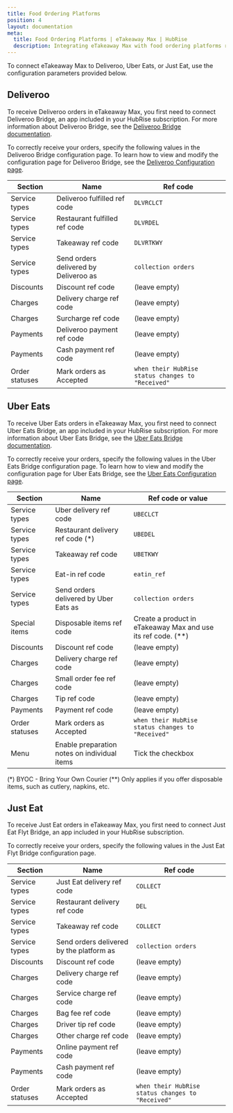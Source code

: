 ```yaml
---
title: Food Ordering Platforms
position: 4
layout: documentation
meta:
  title: Food Ordering Platforms | eTakeaway Max | HubRise
  description: Integrating eTakeaway Max with food ordering platforms requires you to specify particular ref codes in the configuration page of the delivery platform bridge.
---
```


To connect eTakeaway Max to Deliveroo, Uber Eats, or Just Eat, use the configuration parameters provided below.

## Deliveroo

To receive Deliveroo orders in eTakeaway Max, you first need to connect Deliveroo Bridge, an app included in your HubRise
subscription. For more information about Deliveroo Bridge, see the [Deliveroo Bridge documentation](/apps/deliveroo).

To correctly receive your orders, specify the following values in the Deliveroo Bridge configuration page. To learn how
to view and modify the configuration page for Deliveroo Bridge, see
the [Deliveroo Configuration page](/apps/deliveroo/configuration).

| Section        | Name                                  | Ref code                                          |
| -------------- | ------------------------------------- | ------------------------------------------------- |
| Service types  | Deliveroo fulfilled ref code          | `DLVRCLCT`                                        |
| Service types  | Restaurant fulfilled ref code         | `DLVRDEL`                                         |
| Service types  | Takeaway ref code                     | `DLVRTKWY`                                        |
| Service types  | Send orders delivered by Deliveroo as | `collection orders`                               |
| Discounts      | Discount ref code                        | (leave empty)                                     |
| Charges        | Delivery charge ref code              | (leave empty)                                     |
| Charges        | Surcharge ref code                    | (leave empty)                                     |
| Payments       | Deliveroo payment ref code            | (leave empty)                                     |
| Payments       | Cash payment ref code                 | (leave empty)                                     |
| Order statuses | Mark orders as Accepted               | `when their HubRise status changes to "Received"` |

## Uber Eats

To receive Uber Eats orders in eTakeaway Max, you first need to connect Uber Eats Bridge, an app included in your HubRise
subscription. For more information about Uber Eats Bridge, see the [Uber Eats Bridge documentation](/apps/uber-eats).

To correctly receive your orders, specify the following values in the Uber Eats Bridge configuration page. To learn how
to view and modify the configuration page for Uber Eats Bridge, see
the [Uber Eats Configuration page](/apps/uber-eats/configuration).

| Section        | Name                                         | Ref code or value                                              |
| -------------- | -------------------------------------------- | -------------------------------------------------------------- |
| Service types  | Uber delivery ref code                       | `UBECLCT`                                                      |
| Service types  | Restaurant delivery ref code (\*)            | `UBEDEL`                                                       |
| Service types  | Takeaway ref code                            | `UBETKWY`                                                      |
| Service types  | Eat-in ref code                              | `eatin_ref`                                                    |
| Service types  | Send orders delivered by Uber Eats as        | `collection orders`                                            |
| Special items  | Disposable items ref code                    | Create a product in eTakeaway Max and use its ref code. (\*\*) |
| Discounts      | Discount ref code                            | (leave empty)                                                  |
| Charges        | Delivery charge ref code                     | (leave empty)                                                  |
| Charges        | Small order fee ref code                     | (leave empty)                                                  |
| Charges        | Tip ref code                                 | (leave empty)                                                  |
| Payments       | Payment ref code                             | (leave empty)                                                  |
| Order statuses | Mark orders as Accepted                      | `when their HubRise status changes to "Received"`              |
| Menu           | Enable preparation notes on individual items | Tick the checkbox                                              |

(\*) BYOC - Bring Your Own Courier
(\*\*) Only applies if you offer disposable items, such as cutlery, napkins, etc.

## Just Eat

To receive Just Eat orders in eTakeaway Max, you first need to connect Just Eat Flyt Bridge, an app included in your
HubRise subscription.

To correctly receive your orders, specify the following values in the Just Eat Flyt Bridge configuration page.

| Section        | Name                                     | Ref code                                          |
| -------------- | ---------------------------------------- | ------------------------------------------------- |
| Service types  | Just Eat delivery ref code               | `COLLECT`                                         |
| Service types  | Restaurant delivery ref code             | `DEL`                                             |
| Service types  | Takeaway ref code                        | `COLLECT`                                         |
| Service types  | Send orders delivered by the platform as | `collection orders`                               |
| Discounts      | Discount ref code                        | (leave empty)                                     |
| Charges        | Delivery charge ref code                 | (leave empty)                                     |
| Charges        | Service charge ref code                  | (leave empty)                                     |
| Charges        | Bag fee ref code                         | (leave empty)                                     |
| Charges        | Driver tip ref code                      | (leave empty)                                     |
| Charges        | Other charge ref code                    | (leave empty)                                     |
| Payments       | Online payment ref code                  | (leave empty)                                     |
| Payments       | Cash payment ref code                    | (leave empty)                                     |
| Order statuses | Mark orders as Accepted                  | `when their HubRise status changes to "Received"` |
